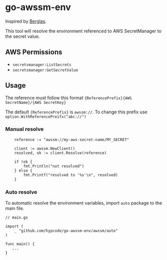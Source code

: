 # go-awssm-env

Inspired by [Berglas](https://github.com/GoogleCloudPlatform/berglas).

This tool will resolve the environment referenced to AWS SecretManager to the secret value.

## AWS Permissions

* `secretsmanager:ListSecrets`
* `secretsmanager:GetSecretValue`

## Usage

The reference must follow this format `{ReferencePrefix}{AWS SecretName}/{AWS SecretKey}`

The default `{ReferencePrefix}` is `awssm://`. To change this prefix use `option.WithReferencePreifx("abc://")`

### Manual resolve

```
    reference := "awssm://my-aws-secret-name/MY_SECRET"
    
    client := awssm.NewClient()
    resolved, ok := client.Resolve(reference)
    
    if !ok {
        fmt.Println("not resolved")
    } else {
        fmt.Printf("resolved to '%s'\n", resolved)
    }    
```

### Auto resolve

To automatic resolve the environment variables, import `auto` package to the main file.


```
// main.go

import (
    _ "github.com/hypcode/go-awssm-env/awssm/auto"
)

func main() {
   ...
}

```